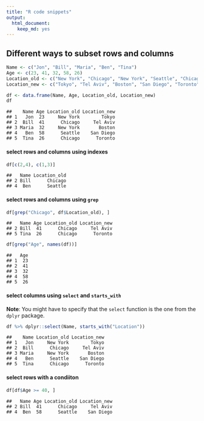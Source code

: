 ```yaml
---
title: "R code snippets"
output:
  html_document:
    keep_md: yes
---
```


## Different ways to subset rows and columns



```r
Name <- c("Jon", "Bill", "Maria", "Ben", "Tina")
Age <- c(23, 41, 32, 58, 26)
Location_old <- c("New York", "Chicago", "New York", "Seattle", "Chicago")
Location_new <- c("Tokyo", "Tel Aviv", "Boston", "San Diego", "Toronto")

df <- data.frame(Name, Age, Location_old, Location_new)
df
```

```
##    Name Age Location_old Location_new
## 1   Jon  23     New York        Tokyo
## 2  Bill  41      Chicago     Tel Aviv
## 3 Maria  32     New York       Boston
## 4   Ben  58      Seattle    San Diego
## 5  Tina  26      Chicago      Toronto
```

#### select rows and columns using indexes

```r
df[c(2,4), c(1,3)]
```

```
##   Name Location_old
## 2 Bill      Chicago
## 4  Ben      Seattle
```
#### select rows and columns using `grep`

```r
df[grep("Chicago", df$Location_old), ]
```

```
##   Name Age Location_old Location_new
## 2 Bill  41      Chicago     Tel Aviv
## 5 Tina  26      Chicago      Toronto
```

```r
df[grep("Age", names(df))]
```

```
##   Age
## 1  23
## 2  41
## 3  32
## 4  58
## 5  26
```

#### select columns using `select` and `starts_with`
**Note**: You might have to specify that the `select` function is the one from the `dplyr` package.

```r
df %>% dplyr::select(Name, starts_with("Location"))
```

```
##    Name Location_old Location_new
## 1   Jon     New York        Tokyo
## 2  Bill      Chicago     Tel Aviv
## 3 Maria     New York       Boston
## 4   Ben      Seattle    San Diego
## 5  Tina      Chicago      Toronto
```

#### select rows with a condiiton

```r
df[df$Age >= 40, ]
```

```
##   Name Age Location_old Location_new
## 2 Bill  41      Chicago     Tel Aviv
## 4  Ben  58      Seattle    San Diego
```
